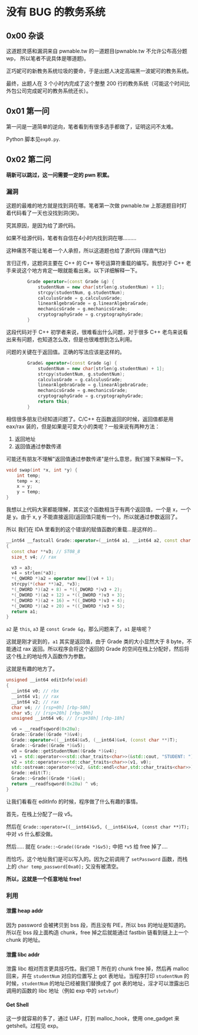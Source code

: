 # 没有 BUG 的教务系统

## 0x00 杂谈

这道题灵感和漏洞来自 pwnable.tw 的一道题目(pwnable.tw 不允许公布高分题 wp， 所以笔者不说具体是哪道题)。

正巧妮可的新教务系统垃圾的要命，于是出题人决定高端黑一波妮可的教务系统。

最终，出题人在 3 个小时内完成了这个整整 200 行的教务系统（可能这个时间比外包公司完成妮可的教务系统还长）。

## 0x01 第一问

第一问是一道简单的逆向，笔者看到有很多选手都做了，证明这问不太难。

Python 脚本见`exp0.py`.

## 0x02 第二问

**萌新可以跳过，这一问需要一定的 pwn 积累。**

### 漏洞

这题的最难的地方就是找到洞在哪。笔者第一次做 pwnable.tw 上那道题目时盯着代码看了一天也没找到洞(哭)。

究其原因，是因为给了源代码。

如果不给源代码，笔者有自信在4小时内找到洞在哪.........

这种痛苦不能让笔者一个人承担，所以这道题也给了源代码 (理直气壮)

言归正传，这题洞主要在 C++ 的 C++ 等号运算符重载的编写。我想对于 C++ 老手来说这个地方肯定一眼就能看出来。以下详细解释一下。

```c++
        Grade operator=(const Grade &g) {
            studentNum = new char[strlen(g.studentNum) + 1];
            strcpy(studentNum, g.studentNum);
            calculusGrade = g.calculusGrade;
            linearAlgebraGrade = g.linearAlgebraGrade;
            mechanicsGrade = g.mechanicsGrade;
            cryptographyGrade = g.cryptographyGrade;
        }
```

这段代码对于 C++ 初学者来说，很难看出什么问题，对于很多 C++ 老鸟来说看出来有问题，也知道怎么改，但是也很难想到怎么利用。

问题的关键在于返回值。正确的写法应该是这样的。

```c++
        Grade& operator=(const Grade &g) {
            studentNum = new char[strlen(g.studentNum) + 1];
            strcpy(studentNum, g.studentNum);
            calculusGrade = g.calculusGrade;
            linearAlgebraGrade = g.linearAlgebraGrade;
            mechanicsGrade = g.mechanicsGrade;
            cryptographyGrade = g.cryptographyGrade;
            return this;
        }
```

相信很多朋友已经知道问题了。C/C++ 在函数返回的时候，返回值都是用 eax/rax 装的，但是如果是可变大小的类呢？一般来说有两种方法：

1. 返回地址
2. 返回值通过参数传递

可能还有朋友不理解"返回值通过参数传递"是什么意思，我们接下来解释一下。

```c++
void swap(int *x, int *y) {
    int temp;
    temp = x;
    x = y;
    y = temp;
}
```

我想以上代码大家都能理解，其实这个函数相当于有两个返回值，一个是 x，一个是 y。由于 x, y 不能直接返回(返回值只能有一个)，所以就通过参数返回了。

所以 我们在 IDA 里看到的这个错误的赋值函数的重载...是这样的...

```c++
__int64 __fastcall Grade::operator=(__int64 a1, __int64 a2, const char **a3)
{
  const char **v3; // ST08_8
  size_t v4; // rax

  v3 = a3;
  v4 = strlen(*a3);
  *(_QWORD *)a2 = operator new[](v4 + 1);
  strcpy(*(char **)a2, *v3);
  *(_DWORD *)(a2 + 8) = *((_DWORD *)v3 + 2);
  *(_DWORD *)(a2 + 12) = *((_DWORD *)v3 + 3);
  *(_DWORD *)(a2 + 16) = *((_DWORD *)v3 + 4);
  *(_DWORD *)(a2 + 20) = *((_DWORD *)v3 + 5);
  return a1;
}
```

`a2` 是 `this`, `a3` 是 `const Grade &g`，那么问题来了，`a1` 是啥呢？

这就是刚才说到的，`a1` 其实是返回值，由于 Grade 类的大小显然大于 8 byte，不能通过 rax 返回。所以程序会将这个返回的 Grade 的空间在栈上分配好，然后将这个栈上的地址传入函数作为参数。

这就是有趣的地方了。

```c++
unsigned __int64 editInfo(void)
{
  __int64 v0; // rbx
  __int64 v1; // rax
  __int64 v2; // rax
  char v4; // [rsp+0h] [rbp-50h]
  char v5; // [rsp+20h] [rbp-30h]
  unsigned __int64 v6; // [rsp+38h] [rbp-18h]

  v6 = __readfsqword(0x28u);
  Grade::Grade((Grade *)&v4);
  Grade::operator=((__int64)&v5, (__int64)&v4, (const char **)T);
  Grade::~Grade((Grade *)&v5);
  v0 = Grade::getStudentNum((Grade *)&v4);
  v1 = std::operator<<<std::char_traits<char>>(&std::cout, "STUDENT: ");
  v2 = std::operator<<<std::char_traits<char>>(v1, v0);
  std::ostream::operator<<(v2, &std::endl<char,std::char_traits<char>>);
  Grade::edit(T);
  Grade::~Grade((Grade *)&v4);
  return __readfsqword(0x28u) ^ v6;
}
```

让我们看看在 editInfo 的时候，程序做了什么有趣的事情。

首先，在栈上分配了一段 v5。

然后在 `Grade::operator=((__int64)&v5, (__int64)&v4, (const char **)T);` 中对 `v5` 什么都没做。

然后..... 就在 `Grade::~Grade((Grade *)&v5);` 中把 `*v5` 给 free 掉了....

而恰巧，这个地址我们是可以写入的。因为之前调用了 `setPassword` 函数，而栈上的 `char temp_password[0xa0];` 又没有被清空。

**所以，这就是一个任意地址 free!**

### 利用

#### 泄露 heap addr

因为 password 会被拷贝到 bss 段，而且没有 PIE，所以 bss 的地址是知道的。所以在 bss 段上面构造 chunk，free 掉之后就能通过 fastbin 链看到链上上一个 chunk 的地址。

#### 泄露 libc addr

泄露 libc 相对而言更具技巧性。我们把 T 所在的 chunk free 掉，然后再 malloc 回来，并在 `studentNum` 对应的位置写上 got 表地址。当程序打印 `studentNum` 的时候，`studentNum` 的地址已经被我们替换成了 got 表的地址，淫才可以泄露出已调用的函数的 libc 地址（例如 exp 中的 `setvbuf`）

#### Get Shell

这一步就容易的多了，通过 UAF，打到 malloc_hook，使用 one_gadget 来 getshell。过程见 exp。